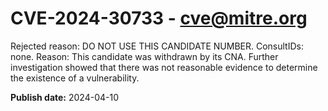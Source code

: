 # CVE-2024-30733 - cve@mitre.org

Rejected reason: DO NOT USE THIS CANDIDATE NUMBER. ConsultIDs: none. Reason: This candidate was withdrawn by its CNA. Further investigation showed that there was not reasonable evidence to determine the existence of a vulnerability.

**Publish date:** 2024-04-10
